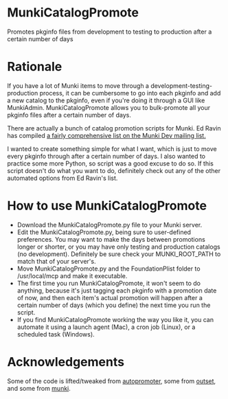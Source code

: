 # MunkiCatalogPromote
Promotes pkginfo files from development to testing to production after a certain number of days

# Rationale
If you have a lot of Munki items to move through a development-testing-production process, it can be cumbersome to go into each pkginfo and add a new catalog to the pkginfo, even if you're doing it through a GUI like MunkiAdmin. MunkiCatalogPromote allows you to bulk-promote all your pkginfo files after a certain number of days.

There are actually a bunch of catalog promotion scripts for Munki. Ed Ravin has compiled [a fairly comprehensive list on the Munki Dev mailing list.](https://groups.google.com/d/msg/munki-dev/w5fAMwzeMmM/s_-ri2nGAgAJ)

I wanted to create something simple for what I want, which is just to move every pkginfo through after a certain number of days. I also wanted to practice some more Python, so script was a good excuse to do so. If this script doesn't do what you want to do, definitely check out any of the other automated options from Ed Ravin's list.

# How to use MunkiCatalogPromote
* Download the MunkiCatalogPromote.py file to your Munki server.
* Edit the MunkiCatalogPromote.py, being sure to user-defined preferences. You may want to make the days between promotions longer or shorter, or you may have only testing and production catalogs (no development). Definitely be sure check your MUNKI_ROOT_PATH to match that of your server's.
* Move MunkiCatalogPromote.py and the FoundationPlist folder to /usr/local/mcp and make it executable.
* The first time you run MunkiCatalogPromote, it won't seem to do anything, because it's just tagging each pkginfo with a promotion date of now, and then each item's actual promotion will happen after a certain number of days (which you define) the next time you run the script.
* If you find MunkiCatalogPromote working the way you like it, you can automate it using a launch agent (Mac), a cron job (Linux), or a scheduled task (Windows).

# Acknowledgements
Some of the code is lifted/tweaked from [autopromoter](https://github.com/jessepeterson/autopromoter), some from [outset](https://github.com/chilcote/outset/), and some from [munki](https://github.com/munki/munki).
